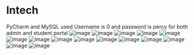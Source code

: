 # Intech
PyCharm and MySQL used
Username is 0 and password is percy for both admin and student portal
![image](https://user-images.githubusercontent.com/105714329/174122099-ddf88d30-c65a-4098-a6a3-76da16dda452.png)
![image](https://user-images.githubusercontent.com/105714329/174122354-885f0341-7420-4c36-bfcf-d657b56c704b.png)
![image](https://user-images.githubusercontent.com/105714329/174122695-48501de6-9823-43c6-bf1b-0b08d29eccaa.png)
![image](https://user-images.githubusercontent.com/105714329/174123931-8e19dc1d-30fb-4592-9012-b77b269c631a.png)
![image](https://user-images.githubusercontent.com/105714329/174124004-aa90ed0e-d42a-4e0c-9474-76527b901ffd.png)
![image](https://user-images.githubusercontent.com/105714329/174124118-e0acd2bb-c44d-40c3-949e-ef4f5b21bd2e.png)
![image](https://user-images.githubusercontent.com/105714329/174124204-8a7c83b0-6045-4341-9368-21ec24b127a1.png)
![image](https://user-images.githubusercontent.com/105714329/174124318-274a2cfb-4e38-4167-8e45-5656e15bef0a.png)
![image](https://user-images.githubusercontent.com/105714329/174124654-27d0103e-fb4b-4b7e-870b-8ac7a100270d.png)
![image](https://user-images.githubusercontent.com/105714329/174124956-e5204a82-a7ad-4ec4-8473-2b107e094f56.png)
![image](https://user-images.githubusercontent.com/105714329/174125011-c85e2ae3-c2df-4182-b6b2-cadd2e770ce9.png)
![image](https://user-images.githubusercontent.com/105714329/174125044-565d74ce-f35c-4a40-ae7e-daf5f608ffb1.png)
![image](https://user-images.githubusercontent.com/105714329/174125224-55c839ec-ea0f-45da-88f3-5c30a8e2da8e.png)
![image](https://user-images.githubusercontent.com/105714329/174125405-f6cc6543-cc49-448e-9b44-53200cf709e6.png)
![image](https://user-images.githubusercontent.com/105714329/174127691-f4e7e977-67a6-44b6-b71f-dba2901577c8.png)

